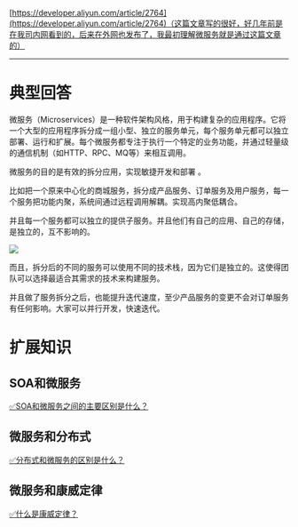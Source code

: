 [https://developer.aliyun.com/article/2764](https://developer.aliyun.com/article/2764)（这篇文章写的很好，好几年前是在我司内网看到的，后来在外网也发布了，我最初理解微服务就是通过这篇文章的）

****

# 典型回答


微服务（Microservices）是一种软件架构风格，用于构建复杂的应用程序。它将一个大型的应用程序拆分成一组小型、独立的服务单元，每个服务单元都可以独立部署、运行和扩展。每个微服务都专注于执行一个特定的业务功能，并通过轻量级的通信机制（如HTTP、RPC、MQ等）来相互调用。



微服务的目的是有效的拆分应用，实现敏捷开发和部署 。



比如把一个原来中心化的商城服务，拆分成产品服务、订单服务及用户服务，每一个服务把功能内聚，系统间通过远程调用解耦。实现高内聚低耦合。



并且每一个服务都可以独立的提供子服务。并且他们有自己的应用、自己的存储，是独立的，互不影响的。



  
![](https://cdn.nlark.com/yuque/0/2022/png/5378072/1672143080006-ae966858-96bc-4bae-b180-9ce22d7dfdd2.png)



而且，拆分后的不同的服务可以使用不同的技术栈，因为它们是独立的。这使得团队可以选择最适合其需求的技术来构建服务。



并且做了服务拆分之后，也能提升迭代速度，至少产品服务的变更不会对订单服务有任何影响。大家可以并行开发，快速迭代。





# 扩展知识


## SOA和微服务


[✅SOA和微服务之间的主要区别是什么？](https://www.yuque.com/hollis666/qyhor6/fkg3572ih9pye728)



## 微服务和分布式


[✅分布式和微服务的区别是什么？](https://www.yuque.com/hollis666/qyhor6/av4fdpxuxauxym6k)



## 微服务和康威定律


[✅什么是康威定律？](https://www.yuque.com/hollis666/qyhor6/rcgubon7keglqt75)

